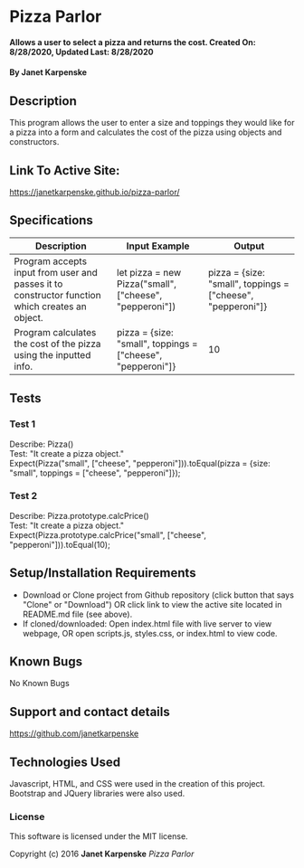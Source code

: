 # Pizza Parlor

#### Allows a user to select a pizza and returns the cost. Created On: 8/28/2020, Updated Last: 8/28/2020

#### By Janet Karpenske

## Description

This program allows the user to enter a size and toppings they would like for a pizza into a form and calculates the cost of the pizza using objects and constructors.

## Link To Active Site:
https://janetkarpenske.github.io/pizza-parlor/

## Specifications
| Description | Input Example | Output |
|-------------|---------------|--------|
| Program accepts input from user and passes it to constructor function which creates an object. | let pizza = new Pizza("small", ["cheese", "pepperoni"]) | pizza = {size: "small", toppings = ["cheese", "pepperoni"]} |
| Program calculates the cost of the pizza using the inputted info. | pizza = {size: "small", toppings = ["cheese", "pepperoni"]} | 10 |

## Tests
### Test 1
Describe: Pizza() </br>
Test: "It create a pizza object." </br>
Expect(Pizza("small", ["cheese", "pepperoni"])).toEqual(pizza = {size: "small", toppings = ["cheese", "pepperoni"]});
### Test 2
Describe: Pizza.prototype.calcPrice() </br>
Test: "It create a pizza object." </br>
Expect(Pizza.prototype.calcPrice("small", ["cheese", "pepperoni"])).toEqual(10);


## Setup/Installation Requirements

* Download or Clone project from Github repository (click button that says "Clone" or "Download") OR click link to view the active site located in README.md file (see above). 
* If cloned/downloaded: Open index.html file with live server to view webpage, OR open scripts.js, styles.css, or index.html to view code.

## Known Bugs

No Known Bugs

## Support and contact details

https://github.com/janetkarpenske

## Technologies Used

Javascript, HTML, and CSS were used in the creation of this project. Bootstrap and JQuery libraries were also used.

### License

This software is licensed under the MIT license.

Copyright (c) 2016 **Janet Karpenske** _Pizza Parlor_